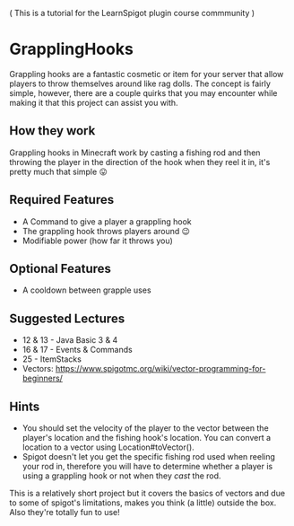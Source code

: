 ( This is a tutorial for the LearnSpigot plugin course commmunity )
# GrapplingHooks

Grappling hooks are a fantastic cosmetic or item for your server that allow players to throw themselves around like rag dolls.
The concept is fairly simple, however, there are a couple quirks that you may encounter while making it that this project can assist you with.

## How they work
Grappling hooks in Minecraft work by casting a fishing rod and then throwing the player in the direction of the hook when they reel it in, it's pretty much that simple :stuck_out_tongue:

## Required Features
* A Command to give a player a grappling hook
* The grappling hook throws players around :wink:
* Modifiable power (how far it throws you)

## Optional Features
* A cooldown between grapple uses

## Suggested Lectures
* 12 & 13 - Java Basic 3 & 4
* 16 & 17 - Events & Commands
* 25 - ItemStacks
* Vectors: <https://www.spigotmc.org/wiki/vector-programming-for-beginners/>

## Hints
* You should set the velocity of the player to the vector between the player's location and the fishing hook's location. You can convert  a location to a vector using Location#toVector().
* Spigot doesn't let you get the specific fishing rod used when reeling your rod in, therefore you will have to determine whether a player is using a grappling hook or not when they *cast* the rod.

This is a relatively short project but it covers the basics of vectors and due to some of spigot's limitations, makes you think (a little) outside the box. 
Also they're totally fun to use!
